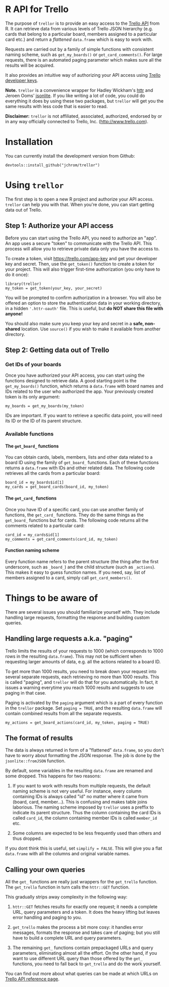 # R API for Trello

The purpose of `trellor` is to provide an easy access to the [Trello API](https://developers.trello.com/) from R. It can retrieve data from various levels of Trello JSON hierarchy (e.g. cards that belong to a particular board, members assigned to a particular card etc.) and return a *flattened* `data.frame` which is easy to work with.

Requests are carried out by a family of simple functions with consistent naming scheme, such as `get_my_boards()` or `get_card_comments()`. For large requests, there is an automated paging parameter which makes sure all the results will be acquired.

It also provides an intuitive way of authorizing your API access using [Trello developer keys](https://trello.com/app-key).

**Note.** `trellor` is a convenience wrapper for Hadley Wickham's [httr](https://cran.r-project.org/web/packages/httr/index.html) and Jeroen Ooms' [jsonlite](https://cran.r-project.org/web/packages/jsonlite/index.html). If you like writing a lot of code, you could do everything it does by using these two packages, but `trellor` will get you the same results with less code that is easier to read.

**Disclaimer:** `trellor` is not affiliated, associated, authorized, endorsed by or in any way officially connected to Trello, Inc. (<http://www.trello.com>).

# Installation

You can currently install the development version from Github:

```{r, eval=FALSE, include=TRUE}
devtools::install_github("jchrom/trellor")
```

# Using `trellor`

The first step is to open a new R project and authorize your API access. `trellor` can help you with that. When you're done, you can start getting data out of Trello.

## Step 1: Authorize your API access

Before you can start using the Trello API, you need to authorize an "app". An app uses a secure "token" to communicate with the Trello API. This process will allow you to retrieve private data only you have the access to.

To create a token, visit <https://trello.com/app-key> and get your developer key and secret. Then, use the `get_token()` function to create a token for your project. This will also trigger first-time authorization (you only have to do it once):

```{r, eval=FALSE, include=TRUE}
library(trellor)
my_token = get_token(your_key, your_secret)
```

You will be prompted to confirm authorization in a browser. You will also be offered an option to store the authentication data in your working directory, in a hidden `'.httr-oauth'` file. This is useful, but **do NOT share this file with anyone!**

You should also make sure you keep your key and secret in a **safe, non-shared** location. Use `source()` if you wish to make it available from another directory.

## Step 2: Getting data out of Trello

### Get IDs of your boards

Once you have authorized your API access, you can start using the functions designed to retrieve data. A good starting point is the `get_my_boards()` function, which returns a `data.frame` with board names and IDs related to the user who authorized the app. Your previously created token is its only argument:

```{r, eval=FALSE, include=TRUE}
my_boards = get_my_boards(my_token)
```

IDs are important. If you want to retrieve a specific data point, you will need its ID or the ID of its parent structure.

### Available functions

#### The `get_board_` functions

You can obtain cards, labels, members, lists and other data related to a board ID using the family of `get_board_` functions. Each of these functions returns a `data.frame` with IDs and other related data. The following code retrieves all the cards from a particular board:

```{r, eval=FALSE, include=TRUE}
board_id = my_boards$id[1]
my_cards = get_board_cards(board_id, my_token)
```

#### The `get_card_` functions

Once you have ID of a specific card, you can use another family of functions, the `get_card_` functions. They do the same things as the `get_board_` functions but for cards. The following code returns all the comments related to a particular card:

```{r, eval=FALSE, include=TRUE}
card_id = my_cards$id[1]
my_comments = get_card_comments(card_id, my_token)
```

#### Function naming scheme

Every function name refers to the parent structure (the thing after the first underscore, such as `_board_`) and the child structure (such as `_actions`). This makes it easy to guess function names. If you need, say, list of members assigned to a card, simply call `get_card_members()`.

# Things to be aware of

There are several issues you should familiarize yourself with. They include handling large requests, formatting the response and building custom queries.

## Handling large requests a.k.a. "paging"

Trello limits the results of your requests to 1000 (which corresponds to 1000 rows in the resulting `data.frame`). This may not be sufficient when requesting larger amounts of data, e.g. all the actions related to a board ID.

To get more than 1000 results, you need to break down your request into several separate requests, each retrieving no more than 1000 results. This is called "paging", and `trellor` will do that for you automatically. In fact, it issues a warning everytime you reach 1000 results and suggests to use paging in that case.

Paging is activated by the `paging` argument which is a part of every function in the `trellor` package. Set `paging = TRUE`, and the resulting `data.frame` will contain combined results from all the separate requests.

```{r, eval=FALSE, include=TRUE}
my_actions = get_board_actions(card_id, my_token, paging = TRUE)
```

## The format of results

The data is always returned in form of a "flattened" `data.frame`, so you don't have to worry about formatting the JSON response. The job is done by the `jsonlite::fromJSON` function.

By default, some variables in the resulting `data.frame` are renamed and some dropped. This happens for two reasons:

1. If you want to work with results from multiple requests, the default naming scheme is not very useful. For instance, every column containing IDs is always called "id" no matter where it came from (board, card, member...). This is confusing and makes table joins laborious. The naming scheme imposed by `trellor` uses a preffix to indicate its parent structure. Thus the column containing the card IDs is called `card_id`, the column containing member IDs is called `member_id` etc.

2. Some columns are expected to be less frequently used than others and thus dropped.

If you dont think this is useful, set `simplify = FALSE`. This will give you a flat `data.frame` with all the columns and original variable names.

## Calling your own queries

All the `get_` functions are really just wrappers for the `get_trello` function. The `get_trello` function in turn calls the `httr::GET` function.

This gradually strips away complexity in the following way:

1. `httr::GET` fetches results for exactly one request; it needs a complete URL, query parameters and a token. It does the heavy lifting but leaves error handling and paging to you.

2. `get_trello` makes the process a bit more cosy: it handles error messages, formats the response and takes care of paging; but you still have to build a complete URL and query parameters.

3. The remaining `get_` functions contain prepackaged URLs and query parameters, eliminating almost all the effort. On the other hand, if you want to use different URL query than those offered by the `get_` functions, you need to fall back to `get_trello` and do the work yourself.

You can find out more about what queries can be made at which URLs on [Trello API reference page](https://developers.trello.com/advanced-reference).

